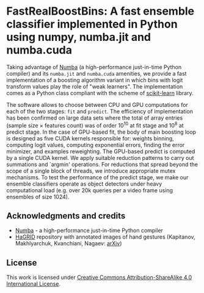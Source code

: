 # FastRealBoostBins: A fast ensemble classifier implemented in Python using numpy, numba.jit and numba.cuda

Taking advantage of [Numba](https://numba.pydata.org/) (a high-performance just-in-time Python compiler) 
and its `numba.jit` and `numba.cuda` amenities, we provide a fast implementation of a boosting algorithm variant 
in which bins with logit transform values play the role of "weak learners". 
The implementation comes as a Python class compliant with the scheme of [scikit-learn](https://scikit-learn.org) library. 

The software allows to choose between CPU and GPU computations for each of the two stages: `fit` and `predict`. 
The efficiency of implementation has been confirmed on large data sets where the total of array entries (sample size $\times$ features count) was of 
order $10^{10}$ at fit stage and $10^{8}$ at predict stage. In the case of GPU-based fit, the body of 
main boosting loop is designed as five CUDA kernels responsible for: weights binning, 
computing logit values, computing exponential errors, finding the error minimizer, and examples reweighting.
The GPU-based predict is computed by a single CUDA kernel. 
We apply suitable reduction patterns to carry out summations and `argmin' operations. For reductions 
that spread beyond the scope of a single block of threads, we introduce appropriate mutex mechanisms. 
To test the performance of the predict stage, we make our ensemble classifiers operate as object 
detectors under heavy computational load (e.g. over 20k queries per a video frame using ensembles of size 1024).

## Acknowledgments and credits
- [Numba](https://numba.pydata.org/) - a high-performance just-in-time Python compiler
- [HaGRID](https://github.com/hukenovs/hagrid/) repository with annotated images of hand gestures (Kapitanov, Makhlyarchuk, Kvanchiani, Nagaev: [arXiv](https://arxiv.org/abs/2206.08219))

## License
This work is licensed under <a rel="license" href="http://creativecommons.org/licenses/by-sa/4.0/">Creative Commons Attribution-ShareAlike 4.0 International License</a>.
